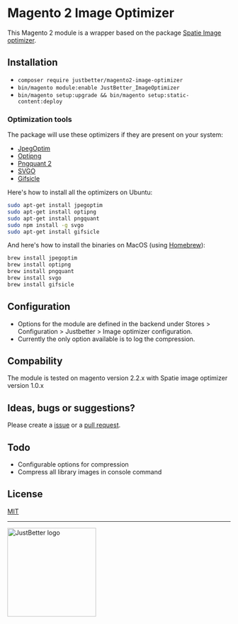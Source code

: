 # Magento 2 Image Optimizer

This Magento 2 module is a wrapper based on the package [Spatie Image optimizer](https://github.com/spatie/image-optimizer). 

## Installation
- `composer require justbetter/magento2-image-optimizer`
- `bin/magento module:enable JustBetter_ImageOptimizer`
- `bin/magento setup:upgrade && bin/magento setup:static-content:deploy`

### Optimization tools

The package will use these optimizers if they are present on your system:

- [JpegOptim](http://freecode.com/projects/jpegoptim)
- [Optipng](http://optipng.sourceforge.net/)
- [Pngquant 2](https://pngquant.org/)
- [SVGO](https://github.com/svg/svgo)
- [Gifsicle](http://www.lcdf.org/gifsicle/)

Here's how to install all the optimizers on Ubuntu:

```bash
sudo apt-get install jpegoptim
sudo apt-get install optipng
sudo apt-get install pngquant
sudo npm install -g svgo
sudo apt-get install gifsicle
```

And here's how to install the binaries on MacOS (using [Homebrew](https://brew.sh/)):

```bash
brew install jpegoptim
brew install optipng
brew install pngquant
brew install svgo
brew install gifsicle
```

## Configuration
- Options for the module are defined in the backend under Stores > Configuration > Justbetter > Image optimizer configuration.
- Currently the only option available is to log the compression.

## Compability
The module is tested on magento version 2.2.x with Spatie image optimizer version 1.0.x

## Ideas, bugs or suggestions?
Please create a [issue](https://github.com/justbetter/magento2-image-optimizer/issues) or a [pull request](https://github.com/justbetter/magento2-image-optimizer/pulls).

## Todo
- Configurable options for compression
- Compress all library images in console command

## License
[MIT](LICENSE)

---

<a href="https://justbetter.nl" title="JustBetter"><img src="https://raw.githubusercontent.com/justbetter/art/master/justbetter-logo.png" width="200px" alt="JustBetter logo"></a>
